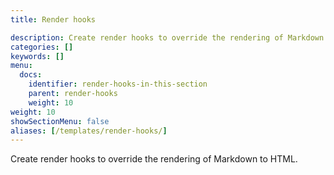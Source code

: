 ```yaml
---
title: Render hooks

description: Create render hooks to override the rendering of Markdown to HTML.
categories: []
keywords: []
menu:
  docs:
    identifier: render-hooks-in-this-section
    parent: render-hooks
    weight: 10
weight: 10
showSectionMenu: false
aliases: [/templates/render-hooks/]
---
```


Create render hooks to override the rendering of Markdown to HTML.
